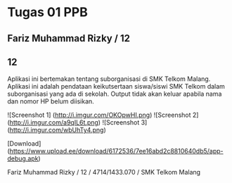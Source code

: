 # Tugas 01 PPB
## Fariz Muhammad Rizky / 12
## 12

Aplikasi ini bertemakan tentang suborganisasi di SMK Telkom Malang. Aplikasi ini adalah pendataan keikutsertaan siswa/siswi SMK Telkom dalam suborganisasi yang ada di sekolah. Output tidak akan keluar apabila nama dan nomor HP belum diisikan.

![Screenshot 1] (http://i.imgur.com/OKOpwHI.png)
![Screenshot 2] (http://i.imgur.com/a9qIL6t.png)
![Screenshot 3] (http://i.imgur.com/wbUhTy4.png)

[Download] (https://www.upload.ee/download/6172536/7ee16abd2c8810640db5/app-debug.apk)

Fariz Muhammad Rizky / 12 / 4714/1433.070 / SMK Telkom Malang

